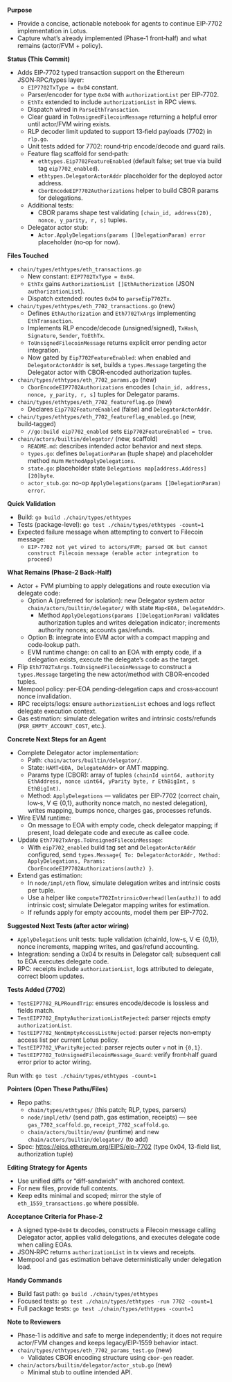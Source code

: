 **Purpose**
- Provide a concise, actionable notebook for agents to continue EIP‑7702 implementation in Lotus.
- Capture what’s already implemented (Phase‑1 front‑half) and what remains (actor/FVM + policy).

**Status (This Commit)**
- Adds EIP‑7702 typed transaction support on the Ethereum JSON‑RPC/types layer:
  - `EIP7702TxType = 0x04` constant.
  - Parser/encoder for type `0x04` with `authorizationList` per EIP‑7702.
  - `EthTx` extended to include `authorizationList` in RPC views.
  - Dispatch wired in `ParseEthTransaction`.
  - Clear guard in `ToUnsignedFilecoinMessage` returning a helpful error until actor/FVM wiring exists.
  - RLP decoder limit updated to support 13‑field payloads (7702) in `rlp.go`.
  - Unit tests added for 7702: round‑trip encode/decode and guard rails.
  - Feature flag scaffold for send‑path:
    - `ethtypes.Eip7702FeatureEnabled` (default false; set true via build tag `eip7702_enabled`).
    - `ethtypes.DelegatorActorAddr` placeholder for the deployed actor address.
    - `CborEncodeEIP7702Authorizations` helper to build CBOR params for delegations.
  - Additional tests:
    - CBOR params shape test validating `[chain_id, address(20), nonce, y_parity, r, s]` tuples.
  - Delegator actor stub:
    - `Actor.ApplyDelegations(params []DelegationParam) error` placeholder (no‑op for now).

**Files Touched**
- `chain/types/ethtypes/eth_transactions.go`
  - New constant: `EIP7702TxType = 0x04`.
  - `EthTx` gains `AuthorizationList []EthAuthorization` (JSON `authorizationList`).
  - Dispatch extended: routes `0x04` to `parseEip7702Tx`.
- `chain/types/ethtypes/eth_7702_transactions.go` (new)
  - Defines `EthAuthorization` and `Eth7702TxArgs` implementing `EthTransaction`.
  - Implements RLP encode/decode (unsigned/signed), `TxHash`, `Signature`, `Sender`, `ToEthTx`.
  - `ToUnsignedFilecoinMessage` returns explicit error pending actor integration.
  - Now gated by `Eip7702FeatureEnabled`: when enabled and `DelegatorActorAddr` is set, builds a `types.Message` targeting the Delegator actor with CBOR‑encoded authorization tuples.
- `chain/types/ethtypes/eth_7702_params.go` (new)
  - `CborEncodeEIP7702Authorizations` encodes `[chain_id, address, nonce, y_parity, r, s]` tuples for Delegator params.
- `chain/types/ethtypes/eth_7702_featureflag.go` (new)
  - Declares `Eip7702FeatureEnabled` (false) and `DelegatorActorAddr`.
- `chain/types/ethtypes/eth_7702_featureflag_enabled.go` (new, build‑tagged)
  - `//go:build eip7702_enabled` sets `Eip7702FeatureEnabled = true`.
- `chain/actors/builtin/delegator/` (new, scaffold)
  - `README.md`: describes intended actor behavior and next steps.
  - `types.go`: defines `DelegationParam` (tuple shape) and placeholder method num `MethodApplyDelegations`.
  - `state.go`: placeholder state `Delegations map[address.Address][20]byte`.
  - `actor_stub.go`: no-op `ApplyDelegations(params []DelegationParam) error`.

**Quick Validation**
- Build: `go build ./chain/types/ethtypes`
- Tests (package-level): `go test ./chain/types/ethtypes -count=1`
- Expected failure message when attempting to convert to Filecoin message:
  - `EIP-7702 not yet wired to actors/FVM; parsed OK but cannot construct Filecoin message (enable actor integration to proceed)`

**What Remains (Phase‑2 Back‑Half)**
- Actor + FVM plumbing to apply delegations and route execution via delegate code:
  - Option A (preferred for isolation): new Delegator system actor `chain/actors/builtin/delegator/` with state `Map<EOA, DelegateAddr>`.
    - Method `ApplyDelegations(params []DelegationParam)` validates authorization tuples and writes delegation indicator; increments authority nonces; accounts gas/refunds.
  - Option B: integrate into EVM actor with a compact mapping and code‑lookup path.
  - EVM runtime change: on call to an EOA with empty code, if a delegation exists, execute the delegate’s code as the target.
- Flip `Eth7702TxArgs.ToUnsignedFilecoinMessage` to construct a `types.Message` targeting the new actor/method with CBOR‑encoded tuples.
- Mempool policy: per‑EOA pending‑delegation caps and cross‑account nonce invalidation.
- RPC receipts/logs: ensure `authorizationList` echoes and logs reflect delegate execution context.
- Gas estimation: simulate delegation writes and intrinsic costs/refunds (`PER_EMPTY_ACCOUNT_COST`, etc.).

**Concrete Next Steps for an Agent**
- Complete Delegator actor implementation:
  - Path: `chain/actors/builtin/delegator/`.
  - State: `HAMT<EOA, DelegateAddr>` or AMT mapping.
  - Params type (CBOR): array of tuples `(chainId uint64, authority EthAddress, nonce uint64, yParity byte, r EthBigInt, s EthBigInt)`.
  - Method: `ApplyDelegations` — validates per EIP‑7702 (correct chain, low‑s, V ∈ {0,1}, authority nonce match, no nested delegation), writes mapping, bumps nonce, charges gas, processes refunds.
- Wire EVM runtime:
  - On message to EOA with empty code, check delegator mapping; if present, load delegate code and execute as callee code.
- Update `Eth7702TxArgs.ToUnsignedFilecoinMessage`:
  - With `eip7702_enabled` build tag set and `DelegatorActorAddr` configured, send `types.Message{ To: DelegatorActorAddr, Method: ApplyDelegations, Params: CborEncodeEIP7702Authorizations(authz) }`.
- Extend gas estimation:
  - In `node/impl/eth` flow, simulate delegation writes and intrinsic costs per tuple.
  - Use a helper like `compute7702IntrinsicOverhead(len(authz))` to add intrinsic cost; simulate Delegator mapping writes for estimation.
  - If refunds apply for empty accounts, model them per EIP-7702.

**Suggested Next Tests (after actor wiring)**
- `ApplyDelegations` unit tests: tuple validation (chainId, low-s, V ∈ {0,1}), nonce increments, mapping writes, and gas/refund accounting.
- Integration: sending a 0x04 tx results in Delegator call; subsequent call to EOA executes delegate code.
- RPC: receipts include `authorizationList`, logs attributed to delegate, correct bloom updates.

**Tests Added (7702)**
- `TestEIP7702_RLPRoundTrip`: ensures encode/decode is lossless and fields match.
- `TestEIP7702_EmptyAuthorizationListRejected`: parser rejects empty `authorizationList`.
- `TestEIP7702_NonEmptyAccessListRejected`: parser rejects non‑empty access list per current Lotus policy.
- `TestEIP7702_VParityRejected`: parser rejects outer `v` not in `{0,1}`.
- `TestEIP7702_ToUnsignedFilecoinMessage_Guard`: verify front‑half guard error prior to actor wiring.

Run with: `go test ./chain/types/ethtypes -count=1`

**Pointers (Open These Paths/Files)**
- Repo paths:
  - `chain/types/ethtypes/` (this patch; RLP, types, parsers)
  - `node/impl/eth/` (send path, gas estimation, receipts) — see `gas_7702_scaffold.go`, `receipt_7702_scaffold.go`.
  - `chain/actors/builtin/evm/` (runtime) and new `chain/actors/builtin/delegator/` (to add)
- Spec: https://eips.ethereum.org/EIPS/eip-7702 (type 0x04, 13-field list, authorization tuple)

**Editing Strategy for Agents**
- Use unified diffs or “diff‑sandwich” with anchored context.
- For new files, provide full contents.
- Keep edits minimal and scoped; mirror the style of `eth_1559_transactions.go` where possible.

**Acceptance Criteria for Phase‑2**
- A signed type‑`0x04` tx decodes, constructs a Filecoin message calling Delegator actor, applies valid delegations, and executes delegate code when calling EOAs.
- JSON‑RPC returns `authorizationList` in tx views and receipts.
- Mempool and gas estimation behave deterministically under delegation load.

**Handy Commands**
- Build fast path: `go build ./chain/types/ethtypes`
- Focused tests: `go test ./chain/types/ethtypes -run 7702 -count=1`
- Full package tests: `go test ./chain/types/ethtypes -count=1`

**Note to Reviewers**
- Phase‑1 is additive and safe to merge independently; it does not require actor/FVM changes and keeps legacy/EIP‑1559 behavior intact.
- `chain/types/ethtypes/eth_7702_params_test.go` (new)
  - Validates CBOR encoding structure using `cbor-gen` reader.
- `chain/actors/builtin/delegator/actor_stub.go` (new)
  - Minimal stub to outline intended API.
